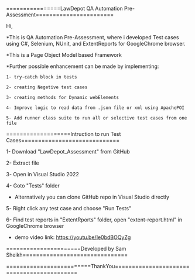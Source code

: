 

================LawDepot QA Automation Pre-Assessment=======================  

Hi,  

*This is QA Automation Pre-Assessment, where i developed Test cases using C#, Selenium, NUnit, and ExtentReports for GoogleChrome browser.  

*This is a Page Object Model based Framework  

*Further possible enhancement can be made by implementing:  

	1- try-catch block in tests  
 
	2- creating Negetive test cases  
 
	3- creating methods for Dynamic webElements  
 
	4- Improve logic to read data from .json file or xml using ApachePOI  
 
	5- Add runner class suite to run all or selective test cases from one file  
 

===================Intruction to run Test Cases=============================  

1- Download "LawDepot_Assessment" from GitHub  

2- Extract file  

3- Open in Visual Studio 2022  

4- Goto "Tests" folder  

* Alternatively you can clone GitHub repo in Visual Studio directly
  
5- Right click any test case and choose "Run Tests"
  
6- Find test reports in "ExtentRports" folder, open "extent-report.html" in GoogleChrome browser  



* demo video link: https://youtu.be/Ie0bdBOQyZg
  

======================Developed by Sam Sheikh===============================  


=========================ThankYou===========================================  

